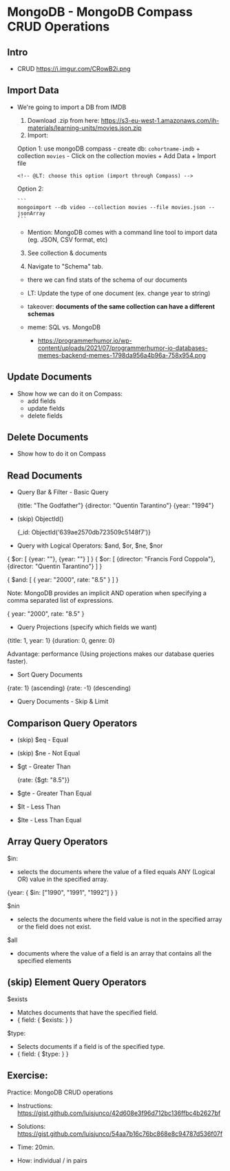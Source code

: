 
# MongoDB - MongoDB Compass CRUD Operations

<!-- 

- Status: draft 

- Methodology: for all the part of operators, rather than explaining one by one
  - explain only the basic concepts (eg. projection)


- @todo:
  - create a cheatsheet with all the different operators & how to use it
  - ask students to do the lab (they'll need to research & apply) 


Note: 
- in the database (IMDB) that we use for this lecture, year is stored as a string. 
- when we make the query, compare with a string (ex. `{year: "2010"}`)


-->

## Intro

- CRUD
  https://i.imgur.com/CRowB2i.png



## Import Data


- We're going to import a DB from IMDB

  1. Download .zip from here: https://s3-eu-west-1.amazonaws.com/ih-materials/learning-units/movies.json.zip
    
    <!--  
      Note: 
      - downloaded here: "\Ironhack\misc\backup-imdb-movies"
      - option 1: send .JSON directly on ZOOM 
      - option 2: send on Slack (works just fine, but students may not see where it is downloaded)
    -->

  2. Import: 
  
    Option 1: use mongoDB compass
      - create db: `cohortname-imdb` + collection `movies`
      - Click on the collection movies + Add Data + Import file

      <!-- @LT: choose this option (import through Compass) -->

    Option 2: 
      
      ```
      mongoimport --db video --collection movies --file movies.json --jsonArray
      ```
    - Mention: MongoDB comes with a command line tool to import data (eg. JSON, CSV format, etc)


  3. See collection & documents

  4. Navigate to "Schema" tab.
    <!-- LT: demo only (ask students not to do it)  -->
    - there we can find stats of the schema of our documents
    - LT: Update the type of one document (ex. change year to string)
    - takeover: **documents of the same collection can have a different schemas**

    - meme: SQL vs. MongoDB
      - https://programmerhumor.io/wp-content/uploads/2021/07/programmerhumor-io-databases-memes-backend-memes-1798da956a4b96a-758x954.png



## Update Documents

- Show how we can do it on Compass:
  - add fields
  - update fields
  - delete fields



## Delete Documents

- Show how to do it on Compass




## Read Documents


- Query Bar & Filter - Basic Query

  {title: "The Godfather"}
  {director: "Quentin Tarantino"}
  {year: "1994"}



- (skip) ObjectId()

  {_id: ObjectId('639ae2570db723509c5148f7')}



- Query with Logical Operators: $and, $or, $ne, $nor


{ $or: [ {year: ""}, {year: ""} ] }
{ $or: [ {director: "Francis Ford Coppola"}, {director: "Quentin Tarantino"} ] }


{ $and: [ { year: "2000", rate: "8.5" } ] }

Note: MongoDB provides an implicit AND operation when specifying a comma separated list of expressions.

{ year: "2000", rate: "8.5" }




- Query Projections (specify which fields we want)

{title: 1, year: 1}
{duration: 0, genre: 0}

Advantage: performance (Using projections makes our database queries faster).




- Sort Query Documents

{rate: 1} (ascending)
{rate: -1} (descending)



- Query Documents - Skip & Limit





## Comparison Query Operators

- (skip) $eq - Equal
- (skip) $ne - Not Equal

- $gt - Greater Than

  {rate: {$gt: "8.5"}}

- $gte - Greater Than Equal

- $lt - Less Than
- $lte - Less Than Equal




## Array Query Operators

$in:
- selects the documents where the value of a filed equals ANY (Logical OR) value in the specified array.

{year: { $in: ["1990", "1991", "1992"] } }


$nin
- selects the documents where the field value is not in the specified array or the field does not exist.


$all
- documents where the value of a field is an array that contains all the specified elements




## (skip) Element Query Operators


$exists
- Matches documents that have the specified field.	
- { field: { $exists: <boolean> } }

$type: 
- Selects documents if a field is of the specified type.
- { field: { $type: <BSON type> } }




## Exercise:

Practice: MongoDB CRUD operations

- Instructions: https://gist.github.com/luisjunco/42d608e3f96d712bc136ffbc4b2627bf
- Solutions: https://gist.github.com/luisjunco/54aa7b16c76bc868e8c94787d536f07f

- Time: 20min.
- How: individual / in pairs

